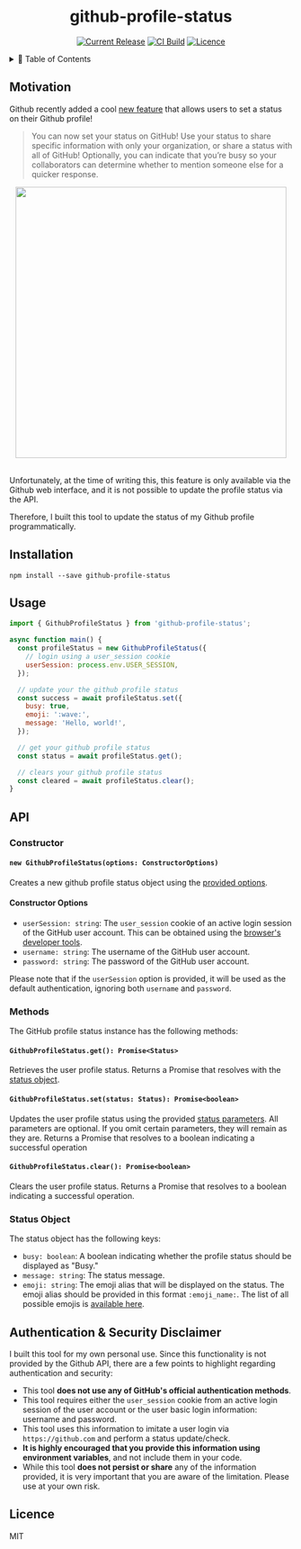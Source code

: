 <div align="center">

# github-profile-status

[![Current Release](https://img.shields.io/npm/v/github-profile-status.svg)](https://www.npmjs.com/package/github-profile-status)
[![CI Build](https://travis-ci.org/wsmd/github-profile-status.svg?branch=master)](https://travis-ci.org/wsmd/github-profile-status)
[![Licence](https://img.shields.io/github/license/wsmd/github-profile-status.svg)](https://github.com/wsmd/github-profile-status/blob/master/LICENSE)

</div>

<details>
<summary>📖 Table of Contents</summary>
<p>

- [Motivation](#motivation)
- [Installation](#installation)
- [Usage](#usage)
- [API](#api)
  - [Constructor](#constructor)
    - [`new GithubProfileStatus(options: ConstructorOptions)`](#new-githubprofilestatusoptions-constructoroptions)
    - [Constructor Options](#constructor-options)
  - [Methods](#methods)
    - [`GithubProfileStatus.get(): Promise<Status>`](#githubprofilestatusget-promisestatus)
    - [`GithubProfileStatus.set(status: Status): Promise<boolean>`](#githubprofilestatussetstatus-status-promiseboolean)
    - [`GithubProfileStatus.clear(): Promise<boolean>`](#githubprofilestatusclear-promiseboolean)
  - [Status Object](#status-object)
- [Authentication & Security Disclaimer](#authentication--security-disclaimer)
- [Licence](#licence)

</p>
</details>

## Motivation

Github recently added a cool [new feature](https://github.blog/changelog/2019-01-09-set-your-status/) that allows users to set a status on their Github profile!

> You can now set your status on GitHub! Use your status to share specific information with only your organization, or share a status with all of GitHub! Optionally, you can indicate that you’re busy so your collaborators can determine whether to mention someone else for a quicker response.

<div align="center">

<img src="https://user-images.githubusercontent.com/2100222/55207714-ba68c380-51b1-11e9-9283-d11e4265a827.png" width="482" />
<br />
<br />
</div>

Unfortunately, at the time of writing this, this feature is only available via the Github web interface, and it is not possible to update the profile status via the API.

Therefore, I built this tool to update the status of my Github profile programmatically.

## Installation

```
npm install --save github-profile-status
```

## Usage

```js
import { GithubProfileStatus } from 'github-profile-status';

async function main() {
  const profileStatus = new GithubProfileStatus({
    // login using a user_session cookie
    userSession: process.env.USER_SESSION,
  });

  // update your the github profile status
  const success = await profileStatus.set({
    busy: true,
    emoji: ':wave:',
    message: 'Hello, world!',
  });

  // get your github profile status
  const status = await profileStatus.get();

  // clears your github profile status
  const cleared = await profileStatus.clear();
}
```

## API

### Constructor

#### `new GithubProfileStatus(options: ConstructorOptions)`

Creates a new github profile status object using the [provided options](#constructor-options).

#### Constructor Options

- `userSession: string`: The `user_session` cookie of an active login session of the GitHub user account. This can be obtained using the [browser's developer tools](https://developers.google.com/web/tools/chrome-devtools/storage/cookies).
- `username: string`: The username of the GitHub user account.
- `password: string`: The password of the GitHub user account.

Please note that if the `userSession` option is provided, it will be used as the default authentication, ignoring both `username` and `password`.

### Methods

The GitHub profile status instance has the following methods:

#### `GithubProfileStatus.get(): Promise<Status>`

Retrieves the user profile status. Returns a Promise that resolves with the [status object](#status-object).

#### `GithubProfileStatus.set(status: Status): Promise<boolean>`

Updates the user profile status using the provided [status parameters](#status-object). All parameters are optional. If you omit certain parameters, they will remain as they are. Returns a Promise that resolves to a boolean indicating a successful operation

#### `GithubProfileStatus.clear(): Promise<boolean>`

Clears the user profile status. Returns a Promise that resolves to a boolean indicating a successful operation.

### Status Object

The status object has the following keys:

- `busy: boolean`: A boolean indicating whether the profile status should be displayed as "Busy."
- `message: string`: The status message.
- `emoji: string`: The emoji alias that will be displayed on the status. The emoji alias should be provided in this format `:emoji_name:`. The list of all possible emojis is [available here](https://github.com/wsmd/github-profile-status/blob/master/lib/types.ts#L7).

## Authentication & Security Disclaimer

I built this tool for my own personal use. Since this functionality is not provided by the Github API, there are a few points to highlight regarding authentication and security:

- This tool **does not use any of GitHub's official authentication methods**.
- This tool requires either the `user_session` cookie from an active login session of the user account or the user basic login information: username and password.
- This tool uses this information to imitate a user login via `https://github.com` and perform a status update/check.
- **It is highly encouraged that you provide this information using environment variables**, and not include them in your code.
- While this tool **does not persist or share** any of the information provided, it is very important that you are aware of the limitation. Please use at your own risk.

## Licence

MIT
